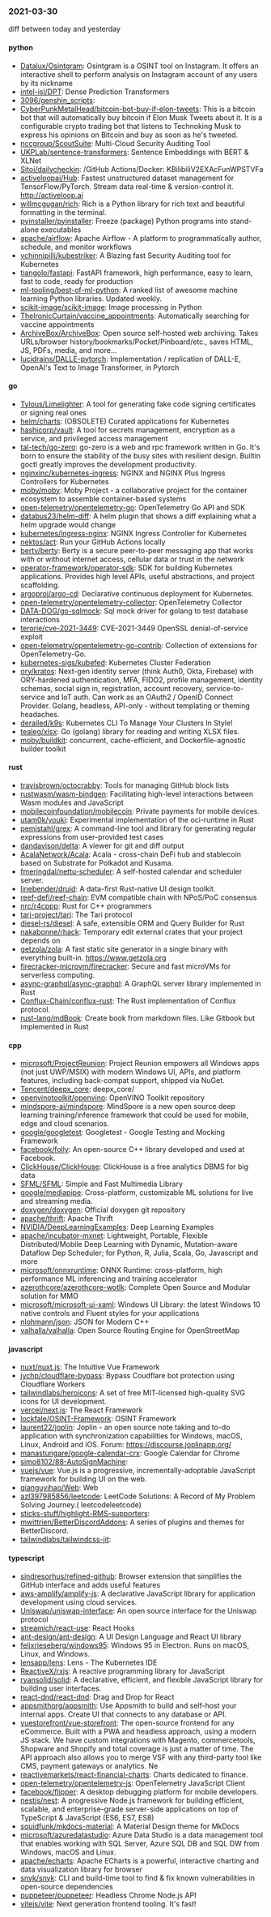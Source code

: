 ### 2021-03-30
diff between today and yesterday

#### python
* [Datalux/Osintgram](https://github.com/Datalux/Osintgram): Osintgram is a OSINT tool on Instagram. It offers an interactive shell to perform analysis on Instagram account of any users by its nickname
* [intel-isl/DPT](https://github.com/intel-isl/DPT): Dense Prediction Transformers
* [3096/genshin_scripts](https://github.com/3096/genshin_scripts): 
* [CyberPunkMetalHead/bitcoin-bot-buy-if-elon-tweets](https://github.com/CyberPunkMetalHead/bitcoin-bot-buy-if-elon-tweets): This is a bitcoin bot that will automatically buy bitcoin if Elon Musk Tweets about it. It is a configurable crypto trading bot that listens to Technoking Musk to express his opinions on Bitcoin and buy as soon as he's tweeted.
* [nccgroup/ScoutSuite](https://github.com/nccgroup/ScoutSuite): Multi-Cloud Security Auditing Tool
* [UKPLab/sentence-transformers](https://github.com/UKPLab/sentence-transformers): Sentence Embeddings with BERT & XLNet
* [Sitoi/dailycheckin](https://github.com/Sitoi/dailycheckin): /GitHub Actions/Docker: KBilibiliV2EXAcFunWPSTVFa
* [activeloopai/Hub](https://github.com/activeloopai/Hub): Fastest unstructured dataset management for TensorFlow/PyTorch. Stream data real-time & version-control it. http://activeloop.ai
* [willmcgugan/rich](https://github.com/willmcgugan/rich): Rich is a Python library for rich text and beautiful formatting in the terminal.
* [pyinstaller/pyinstaller](https://github.com/pyinstaller/pyinstaller): Freeze (package) Python programs into stand-alone executables
* [apache/airflow](https://github.com/apache/airflow): Apache Airflow - A platform to programmatically author, schedule, and monitor workflows
* [vchinnipilli/kubestriker](https://github.com/vchinnipilli/kubestriker): A Blazing fast Security Auditing tool for Kubernetes
* [tiangolo/fastapi](https://github.com/tiangolo/fastapi): FastAPI framework, high performance, easy to learn, fast to code, ready for production
* [ml-tooling/best-of-ml-python](https://github.com/ml-tooling/best-of-ml-python):  A ranked list of awesome machine learning Python libraries. Updated weekly.
* [scikit-image/scikit-image](https://github.com/scikit-image/scikit-image): Image processing in Python
* [TheIronicCurtain/vaccine_appointments](https://github.com/TheIronicCurtain/vaccine_appointments): Automatically searching for vaccine appointments
* [ArchiveBox/ArchiveBox](https://github.com/ArchiveBox/ArchiveBox):  Open source self-hosted web archiving. Takes URLs/browser history/bookmarks/Pocket/Pinboard/etc., saves HTML, JS, PDFs, media, and more...
* [lucidrains/DALLE-pytorch](https://github.com/lucidrains/DALLE-pytorch): Implementation / replication of DALL-E, OpenAI's Text to Image Transformer, in Pytorch

#### go
* [Tylous/Limelighter](https://github.com/Tylous/Limelighter): A tool for generating fake code signing certificates or signing real ones
* [helm/charts](https://github.com/helm/charts): (OBSOLETE) Curated applications for Kubernetes
* [hashicorp/vault](https://github.com/hashicorp/vault): A tool for secrets management, encryption as a service, and privileged access management
* [tal-tech/go-zero](https://github.com/tal-tech/go-zero): go-zero is a web and rpc framework written in Go. It's born to ensure the stability of the busy sites with resilient design. Builtin goctl greatly improves the development productivity.
* [nginxinc/kubernetes-ingress](https://github.com/nginxinc/kubernetes-ingress): NGINX and NGINX Plus Ingress Controllers for Kubernetes
* [moby/moby](https://github.com/moby/moby): Moby Project - a collaborative project for the container ecosystem to assemble container-based systems
* [open-telemetry/opentelemetry-go](https://github.com/open-telemetry/opentelemetry-go): OpenTelemetry Go API and SDK
* [databus23/helm-diff](https://github.com/databus23/helm-diff): A helm plugin that shows a diff explaining what a helm upgrade would change
* [kubernetes/ingress-nginx](https://github.com/kubernetes/ingress-nginx): NGINX Ingress Controller for Kubernetes
* [nektos/act](https://github.com/nektos/act): Run your GitHub Actions locally 
* [berty/berty](https://github.com/berty/berty): Berty is a secure peer-to-peer messaging app that works with or without internet access, cellular data or trust in the network
* [operator-framework/operator-sdk](https://github.com/operator-framework/operator-sdk): SDK for building Kubernetes applications. Provides high level APIs, useful abstractions, and project scaffolding.
* [argoproj/argo-cd](https://github.com/argoproj/argo-cd): Declarative continuous deployment for Kubernetes.
* [open-telemetry/opentelemetry-collector](https://github.com/open-telemetry/opentelemetry-collector): OpenTelemetry Collector
* [DATA-DOG/go-sqlmock](https://github.com/DATA-DOG/go-sqlmock): Sql mock driver for golang to test database interactions
* [terorie/cve-2021-3449](https://github.com/terorie/cve-2021-3449): CVE-2021-3449 OpenSSL denial-of-service exploit 
* [open-telemetry/opentelemetry-go-contrib](https://github.com/open-telemetry/opentelemetry-go-contrib): Collection of extensions for OpenTelemetry-Go.
* [kubernetes-sigs/kubefed](https://github.com/kubernetes-sigs/kubefed): Kubernetes Cluster Federation
* [ory/kratos](https://github.com/ory/kratos): Next-gen identity server (think Auth0, Okta, Firebase) with ORY-hardened authentication, MFA, FIDO2, profile management, identity schemas, social sign in, registration, account recovery, service-to-service and IoT auth. Can work as an OAuth2 / OpenID Connect Provider. Golang, headless, API-only - without templating or theming headaches.
* [derailed/k9s](https://github.com/derailed/k9s):  Kubernetes CLI To Manage Your Clusters In Style!
* [tealeg/xlsx](https://github.com/tealeg/xlsx): Go (golang) library for reading and writing XLSX files.
* [moby/buildkit](https://github.com/moby/buildkit): concurrent, cache-efficient, and Dockerfile-agnostic builder toolkit

#### rust
* [travisbrown/octocrabby](https://github.com/travisbrown/octocrabby): Tools for managing GitHub block lists
* [rustwasm/wasm-bindgen](https://github.com/rustwasm/wasm-bindgen): Facilitating high-level interactions between Wasm modules and JavaScript
* [mobilecoinfoundation/mobilecoin](https://github.com/mobilecoinfoundation/mobilecoin): Private payments for mobile devices.
* [utam0k/youki](https://github.com/utam0k/youki): Experimental implementation of the oci-runtime in Rust
* [pemistahl/grex](https://github.com/pemistahl/grex): A command-line tool and library for generating regular expressions from user-provided test cases
* [dandavison/delta](https://github.com/dandavison/delta): A viewer for git and diff output
* [AcalaNetwork/Acala](https://github.com/AcalaNetwork/Acala): Acala - cross-chain DeFi hub and stablecoin based on Substrate for Polkadot and Kusama.
* [fmeringdal/nettu-scheduler](https://github.com/fmeringdal/nettu-scheduler): A self-hosted calendar and scheduler server.
* [linebender/druid](https://github.com/linebender/druid): A data-first Rust-native UI design toolkit.
* [reef-defi/reef-chain](https://github.com/reef-defi/reef-chain): EVM compatible chain with NPoS/PoC consensus
* [nrc/r4cppp](https://github.com/nrc/r4cppp): Rust for C++ programmers
* [tari-project/tari](https://github.com/tari-project/tari): The Tari protocol
* [diesel-rs/diesel](https://github.com/diesel-rs/diesel): A safe, extensible ORM and Query Builder for Rust
* [nakabonne/rhack](https://github.com/nakabonne/rhack): Temporary edit external crates that your project depends on
* [getzola/zola](https://github.com/getzola/zola): A fast static site generator in a single binary with everything built-in. https://www.getzola.org
* [firecracker-microvm/firecracker](https://github.com/firecracker-microvm/firecracker): Secure and fast microVMs for serverless computing.
* [async-graphql/async-graphql](https://github.com/async-graphql/async-graphql): A GraphQL server library implemented in Rust
* [Conflux-Chain/conflux-rust](https://github.com/Conflux-Chain/conflux-rust): The Rust implementation of Conflux protocol.
* [rust-lang/mdBook](https://github.com/rust-lang/mdBook): Create book from markdown files. Like Gitbook but implemented in Rust

#### cpp
* [microsoft/ProjectReunion](https://github.com/microsoft/ProjectReunion): Project Reunion empowers all Windows apps (not just UWP/MSIX) with modern Windows UI, APIs, and platform features, including back-compat support, shipped via NuGet.
* [Tencent/deepx_core](https://github.com/Tencent/deepx_core): deepx_core/
* [openvinotoolkit/openvino](https://github.com/openvinotoolkit/openvino): OpenVINO Toolkit repository
* [mindspore-ai/mindspore](https://github.com/mindspore-ai/mindspore): MindSpore is a new open source deep learning training/inference framework that could be used for mobile, edge and cloud scenarios.
* [google/googletest](https://github.com/google/googletest): Googletest - Google Testing and Mocking Framework
* [facebook/folly](https://github.com/facebook/folly): An open-source C++ library developed and used at Facebook.
* [ClickHouse/ClickHouse](https://github.com/ClickHouse/ClickHouse): ClickHouse is a free analytics DBMS for big data
* [SFML/SFML](https://github.com/SFML/SFML): Simple and Fast Multimedia Library
* [google/mediapipe](https://github.com/google/mediapipe): Cross-platform, customizable ML solutions for live and streaming media.
* [doxygen/doxygen](https://github.com/doxygen/doxygen): Official doxygen git repository
* [apache/thrift](https://github.com/apache/thrift): Apache Thrift
* [NVIDIA/DeepLearningExamples](https://github.com/NVIDIA/DeepLearningExamples): Deep Learning Examples
* [apache/incubator-mxnet](https://github.com/apache/incubator-mxnet): Lightweight, Portable, Flexible Distributed/Mobile Deep Learning with Dynamic, Mutation-aware Dataflow Dep Scheduler; for Python, R, Julia, Scala, Go, Javascript and more
* [microsoft/onnxruntime](https://github.com/microsoft/onnxruntime): ONNX Runtime: cross-platform, high performance ML inferencing and training accelerator
* [azerothcore/azerothcore-wotlk](https://github.com/azerothcore/azerothcore-wotlk): Complete Open Source and Modular solution for MMO
* [microsoft/microsoft-ui-xaml](https://github.com/microsoft/microsoft-ui-xaml): Windows UI Library: the latest Windows 10 native controls and Fluent styles for your applications
* [nlohmann/json](https://github.com/nlohmann/json): JSON for Modern C++
* [valhalla/valhalla](https://github.com/valhalla/valhalla): Open Source Routing Engine for OpenStreetMap

#### javascript
* [nuxt/nuxt.js](https://github.com/nuxt/nuxt.js): The Intuitive Vue Framework
* [jychp/cloudflare-bypass](https://github.com/jychp/cloudflare-bypass): Bypass Coudflare bot protection using Cloudflare Workers
* [tailwindlabs/heroicons](https://github.com/tailwindlabs/heroicons): A set of free MIT-licensed high-quality SVG icons for UI development.
* [vercel/next.js](https://github.com/vercel/next.js): The React Framework
* [lockfale/OSINT-Framework](https://github.com/lockfale/OSINT-Framework): OSINT Framework
* [laurent22/joplin](https://github.com/laurent22/joplin): Joplin - an open source note taking and to-do application with synchronization capabilities for Windows, macOS, Linux, Android and iOS. Forum: https://discourse.joplinapp.org/
* [manastungare/google-calendar-crx](https://github.com/manastungare/google-calendar-crx): Google Calendar for Chrome
* [simo8102/88-AutoSignMachine](https://github.com/simo8102/88-AutoSignMachine): 
* [vuejs/vue](https://github.com/vuejs/vue):  Vue.js is a progressive, incrementally-adoptable JavaScript framework for building UI on the web.
* [qianguyihao/Web](https://github.com/qianguyihao/Web): Web
* [azl397985856/leetcode](https://github.com/azl397985856/leetcode): LeetCode Solutions: A Record of My Problem Solving Journey.( leetcodeleetcode)
* [sticks-stuff/highlight-RMS-supporters](https://github.com/sticks-stuff/highlight-RMS-supporters): 
* [mwittrien/BetterDiscordAddons](https://github.com/mwittrien/BetterDiscordAddons): A series of plugins and themes for BetterDiscord.
* [tailwindlabs/tailwindcss-jit](https://github.com/tailwindlabs/tailwindcss-jit): 

#### typescript
* [sindresorhus/refined-github](https://github.com/sindresorhus/refined-github): Browser extension that simplifies the GitHub interface and adds useful features
* [aws-amplify/amplify-js](https://github.com/aws-amplify/amplify-js): A declarative JavaScript library for application development using cloud services.
* [Uniswap/uniswap-interface](https://github.com/Uniswap/uniswap-interface):  An open source interface for the Uniswap protocol
* [streamich/react-use](https://github.com/streamich/react-use): React Hooks  
* [ant-design/ant-design](https://github.com/ant-design/ant-design):  A UI Design Language and React UI library
* [felixrieseberg/windows95](https://github.com/felixrieseberg/windows95):  Windows 95 in Electron. Runs on macOS, Linux, and Windows.
* [lensapp/lens](https://github.com/lensapp/lens): Lens - The Kubernetes IDE
* [ReactiveX/rxjs](https://github.com/ReactiveX/rxjs): A reactive programming library for JavaScript
* [ryansolid/solid](https://github.com/ryansolid/solid): A declarative, efficient, and flexible JavaScript library for building user interfaces.
* [react-dnd/react-dnd](https://github.com/react-dnd/react-dnd): Drag and Drop for React
* [appsmithorg/appsmith](https://github.com/appsmithorg/appsmith): Use Appsmith to build and self-host your internal apps. Create UI that connects to any database or API.
* [vuestorefront/vue-storefront](https://github.com/vuestorefront/vue-storefront): The open-source frontend for any eCommerce. Built with a PWA and headless approach, using a modern JS stack. We have custom integrations with Magento, commercetools, Shopware and Shopify and total coverage is just a matter of time. The API approach also allows you to merge VSF with any third-party tool like CMS, payment gateways or analytics. Ne
* [reactivemarkets/react-financial-charts](https://github.com/reactivemarkets/react-financial-charts): Charts dedicated to finance.
* [open-telemetry/opentelemetry-js](https://github.com/open-telemetry/opentelemetry-js): OpenTelemetry JavaScript Client
* [facebook/flipper](https://github.com/facebook/flipper): A desktop debugging platform for mobile developers.
* [nestjs/nest](https://github.com/nestjs/nest): A progressive Node.js framework for building efficient, scalable, and enterprise-grade server-side applications on top of TypeScript & JavaScript (ES6, ES7, ES8) 
* [squidfunk/mkdocs-material](https://github.com/squidfunk/mkdocs-material): A Material Design theme for MkDocs
* [microsoft/azuredatastudio](https://github.com/microsoft/azuredatastudio): Azure Data Studio is a data management tool that enables working with SQL Server, Azure SQL DB and SQL DW from Windows, macOS and Linux.
* [apache/echarts](https://github.com/apache/echarts): Apache ECharts is a powerful, interactive charting and data visualization library for browser
* [snyk/snyk](https://github.com/snyk/snyk): CLI and build-time tool to find & fix known vulnerabilities in open-source dependencies
* [puppeteer/puppeteer](https://github.com/puppeteer/puppeteer): Headless Chrome Node.js API
* [vitejs/vite](https://github.com/vitejs/vite): Next generation frontend tooling. It's fast!
